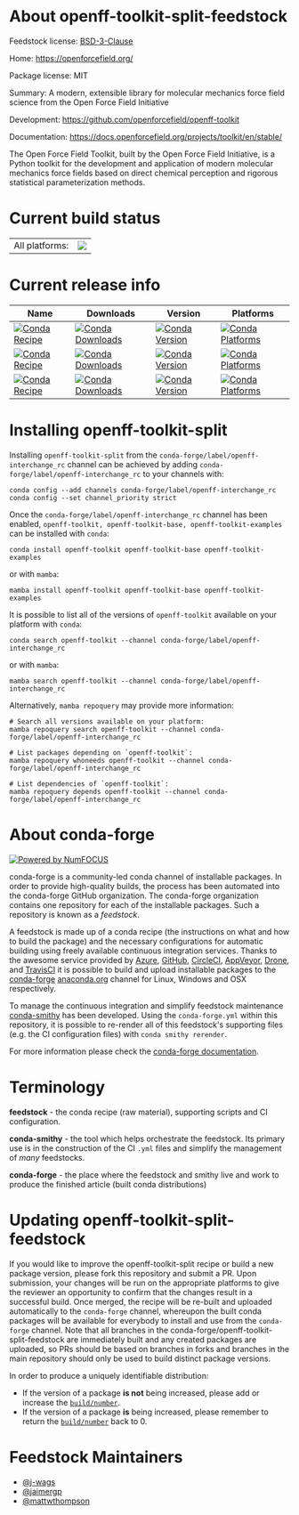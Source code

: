 About openff-toolkit-split-feedstock
====================================

Feedstock license: [BSD-3-Clause](https://github.com/conda-forge/openff-toolkit-feedstock/blob/main/LICENSE.txt)

Home: https://openforcefield.org/

Package license: MIT

Summary: A modern, extensible library for molecular mechanics force field science from the Open Force Field Initiative

Development: https://github.com/openforcefield/openff-toolkit

Documentation: https://docs.openforcefield.org/projects/toolkit/en/stable/

The Open Force Field Toolkit, built by the Open Force Field Initiative, is a Python
toolkit for the development and application of modern molecular mechanics force fields
based on direct chemical perception and rigorous statistical parameterization methods.


Current build status
====================


<table><tr><td>All platforms:</td>
    <td>
      <a href="https://dev.azure.com/conda-forge/feedstock-builds/_build/latest?definitionId=11620&branchName=main">
        <img src="https://dev.azure.com/conda-forge/feedstock-builds/_apis/build/status/openff-toolkit-feedstock?branchName=main">
      </a>
    </td>
  </tr>
</table>

Current release info
====================

| Name | Downloads | Version | Platforms |
| --- | --- | --- | --- |
| [![Conda Recipe](https://img.shields.io/badge/recipe-openff--toolkit-green.svg)](https://anaconda.org/conda-forge/openff-toolkit) | [![Conda Downloads](https://img.shields.io/conda/dn/conda-forge/openff-toolkit.svg)](https://anaconda.org/conda-forge/openff-toolkit) | [![Conda Version](https://img.shields.io/conda/vn/conda-forge/openff-toolkit.svg)](https://anaconda.org/conda-forge/openff-toolkit) | [![Conda Platforms](https://img.shields.io/conda/pn/conda-forge/openff-toolkit.svg)](https://anaconda.org/conda-forge/openff-toolkit) |
| [![Conda Recipe](https://img.shields.io/badge/recipe-openff--toolkit--base-green.svg)](https://anaconda.org/conda-forge/openff-toolkit-base) | [![Conda Downloads](https://img.shields.io/conda/dn/conda-forge/openff-toolkit-base.svg)](https://anaconda.org/conda-forge/openff-toolkit-base) | [![Conda Version](https://img.shields.io/conda/vn/conda-forge/openff-toolkit-base.svg)](https://anaconda.org/conda-forge/openff-toolkit-base) | [![Conda Platforms](https://img.shields.io/conda/pn/conda-forge/openff-toolkit-base.svg)](https://anaconda.org/conda-forge/openff-toolkit-base) |
| [![Conda Recipe](https://img.shields.io/badge/recipe-openff--toolkit--examples-green.svg)](https://anaconda.org/conda-forge/openff-toolkit-examples) | [![Conda Downloads](https://img.shields.io/conda/dn/conda-forge/openff-toolkit-examples.svg)](https://anaconda.org/conda-forge/openff-toolkit-examples) | [![Conda Version](https://img.shields.io/conda/vn/conda-forge/openff-toolkit-examples.svg)](https://anaconda.org/conda-forge/openff-toolkit-examples) | [![Conda Platforms](https://img.shields.io/conda/pn/conda-forge/openff-toolkit-examples.svg)](https://anaconda.org/conda-forge/openff-toolkit-examples) |

Installing openff-toolkit-split
===============================

Installing `openff-toolkit-split` from the `conda-forge/label/openff-interchange_rc` channel can be achieved by adding `conda-forge/label/openff-interchange_rc` to your channels with:

```
conda config --add channels conda-forge/label/openff-interchange_rc
conda config --set channel_priority strict
```

Once the `conda-forge/label/openff-interchange_rc` channel has been enabled, `openff-toolkit, openff-toolkit-base, openff-toolkit-examples` can be installed with `conda`:

```
conda install openff-toolkit openff-toolkit-base openff-toolkit-examples
```

or with `mamba`:

```
mamba install openff-toolkit openff-toolkit-base openff-toolkit-examples
```

It is possible to list all of the versions of `openff-toolkit` available on your platform with `conda`:

```
conda search openff-toolkit --channel conda-forge/label/openff-interchange_rc
```

or with `mamba`:

```
mamba search openff-toolkit --channel conda-forge/label/openff-interchange_rc
```

Alternatively, `mamba repoquery` may provide more information:

```
# Search all versions available on your platform:
mamba repoquery search openff-toolkit --channel conda-forge/label/openff-interchange_rc

# List packages depending on `openff-toolkit`:
mamba repoquery whoneeds openff-toolkit --channel conda-forge/label/openff-interchange_rc

# List dependencies of `openff-toolkit`:
mamba repoquery depends openff-toolkit --channel conda-forge/label/openff-interchange_rc
```


About conda-forge
=================

[![Powered by
NumFOCUS](https://img.shields.io/badge/powered%20by-NumFOCUS-orange.svg?style=flat&colorA=E1523D&colorB=007D8A)](https://numfocus.org)

conda-forge is a community-led conda channel of installable packages.
In order to provide high-quality builds, the process has been automated into the
conda-forge GitHub organization. The conda-forge organization contains one repository
for each of the installable packages. Such a repository is known as a *feedstock*.

A feedstock is made up of a conda recipe (the instructions on what and how to build
the package) and the necessary configurations for automatic building using freely
available continuous integration services. Thanks to the awesome service provided by
[Azure](https://azure.microsoft.com/en-us/services/devops/), [GitHub](https://github.com/),
[CircleCI](https://circleci.com/), [AppVeyor](https://www.appveyor.com/),
[Drone](https://cloud.drone.io/welcome), and [TravisCI](https://travis-ci.com/)
it is possible to build and upload installable packages to the
[conda-forge](https://anaconda.org/conda-forge) [anaconda.org](https://anaconda.org/)
channel for Linux, Windows and OSX respectively.

To manage the continuous integration and simplify feedstock maintenance
[conda-smithy](https://github.com/conda-forge/conda-smithy) has been developed.
Using the ``conda-forge.yml`` within this repository, it is possible to re-render all of
this feedstock's supporting files (e.g. the CI configuration files) with ``conda smithy rerender``.

For more information please check the [conda-forge documentation](https://conda-forge.org/docs/).

Terminology
===========

**feedstock** - the conda recipe (raw material), supporting scripts and CI configuration.

**conda-smithy** - the tool which helps orchestrate the feedstock.
                   Its primary use is in the construction of the CI ``.yml`` files
                   and simplify the management of *many* feedstocks.

**conda-forge** - the place where the feedstock and smithy live and work to
                  produce the finished article (built conda distributions)


Updating openff-toolkit-split-feedstock
=======================================

If you would like to improve the openff-toolkit-split recipe or build a new
package version, please fork this repository and submit a PR. Upon submission,
your changes will be run on the appropriate platforms to give the reviewer an
opportunity to confirm that the changes result in a successful build. Once
merged, the recipe will be re-built and uploaded automatically to the
`conda-forge` channel, whereupon the built conda packages will be available for
everybody to install and use from the `conda-forge` channel.
Note that all branches in the conda-forge/openff-toolkit-split-feedstock are
immediately built and any created packages are uploaded, so PRs should be based
on branches in forks and branches in the main repository should only be used to
build distinct package versions.

In order to produce a uniquely identifiable distribution:
 * If the version of a package **is not** being increased, please add or increase
   the [``build/number``](https://docs.conda.io/projects/conda-build/en/latest/resources/define-metadata.html#build-number-and-string).
 * If the version of a package **is** being increased, please remember to return
   the [``build/number``](https://docs.conda.io/projects/conda-build/en/latest/resources/define-metadata.html#build-number-and-string)
   back to 0.

Feedstock Maintainers
=====================

* [@j-wags](https://github.com/j-wags/)
* [@jaimergp](https://github.com/jaimergp/)
* [@mattwthompson](https://github.com/mattwthompson/)


